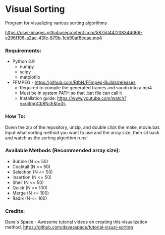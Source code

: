 # Visual Sorting
 Program for visualizing various sorting algorithms
 
 https://user-images.githubusercontent.com/5875044/208344069-e296f196-a2ac-43fe-879b-1cb90af8ecae.mp4
 
 ### Requirements:
 - Python 3.9  
 	- numpy
 	- scipy
 	- matplotlib
 - FFMPEG - https://github.com/BtbN/FFmpeg-Builds/releases
	- Required to compile the generated frames and soudn into a mp4
	- Must be in system PATH so that .bat file can call it
	- Installation guide: https://www.youtube.com/watch?v=qjtmgCb8NcE&t=0s
 
 ### How To:
 Down the zip of the repository, unzip, and double click the make_movie.bat. Input what sorting method you want to use and the array size, then sit back and watch as the sorting algorithm runs!
 
 ### Available Methods (Recommended array size):
 - Bubble (N <= 50)
 - Cocktail (N <= 50)
 - Selection (N <= 50)
 - Insertion (N <= 50)
 - Shell (N <= 50)
 - Quick (N <= 100)
 - Merge (N <= 100)
 - Radix (N <= 100)

### Credits:  
Dave's Space - Awesome tutorial videos on creating this visualization method, https://github.com/davesspace/tutorial-visual-sorting
